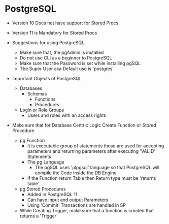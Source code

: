 # PostgreSQL
- Version 10 Does not have support for Stored Procs
- Version 11 is Mandatory for Stored Procs

- Suggestions for using PostgreSQL
    - Make sure that, the pgAdmin is installed
    - Do not use CLI as a beginner to PostgreSQL
    - Make sure that the Password is set while installing pgSQL
    - The Super User aka Default use is 'postgres'
- Important Objects of PostgreSQL
    - Databases
        - Schemas
            - Functions
            - Procedures 
    - Login or Role Groups
        - Users and roles with an access rights       
- Make sure that for Database Centric Logic Create Function or Stored Procedure
    - pg Function
        - It is executable group of statements those are used for accepting parameters and returning parameters after executing 'VALID' Statements
        - The pg Language
            - The pgSQL uses 'plpgsql' language so that PostgreSQL will compile the Code inside the DB Engine    
        - If the Function return Table then Return type must be 'returns table'     
    - pg Stored Procedures
        - Added in PostgreSQL 11
        - Can have Input and output Parameters
        - Using 'Commit' Transactions are handled in SP          
    - While Creating Trigger, make sure that a function is created that returns a 'Trigger'     
